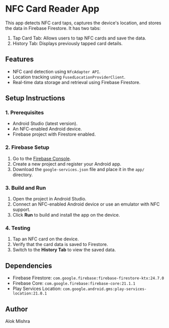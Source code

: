 # NFC Card Reader App

This app detects NFC card taps, captures the device's location, and stores the data in Firebase Firestore. It has two tabs:
1. Tap Card Tab: Allows users to tap NFC cards and save the data.
2. History Tab: Displays previously tapped card details.

## Features
- NFC card detection using `NfcAdapter API`.
- Location tracking using `FusedLocationProviderClient`.
- Real-time data storage and retrieval using Firebase Firestore.

## Setup Instructions

### 1. Prerequisites
- Android Studio (latest version).
- An NFC-enabled Android device.
- Firebase project with Firestore enabled.

### 2. Firebase Setup
1. Go to the [Firebase Console](https://console.firebase.google.com/).
2. Create a new project and register your Android app.
3. Download the `google-services.json` file and place it in the `app/` directory.

### 3. Build and Run
1. Open the project in Android Studio.
2. Connect an NFC-enabled Android device or use an emulator with NFC support.
3. Click **Run** to build and install the app on the device.

### 4. Testing
1. Tap an NFC card on the device.
2. Verify that the card data is saved to Firestore.
3. Switch to the **History Tab** to view the saved data.

## Dependencies
- Firebase Firestore: `com.google.firebase:firebase-firestore-ktx:24.7.0`
- Firebase Core: `com.google.firebase:firebase-core:21.1.1`
- Play Services Location: `com.google.android.gms:play-services-location:21.0.1`

## Author
Alok Mishra
